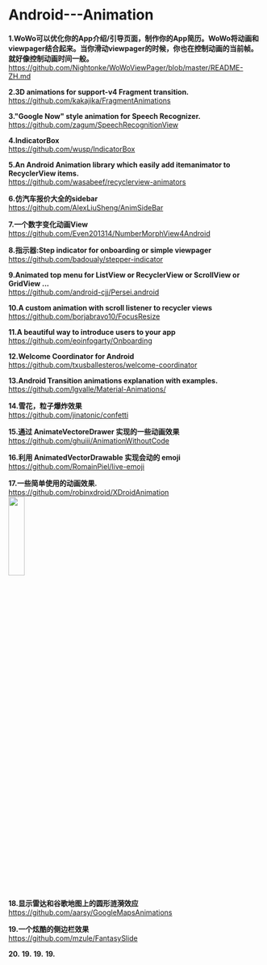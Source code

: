 # Android---Animation


**1.WoWo可以优化你的App介绍/引导页面，制作你的App简历。WoWo将动画和viewpager结合起来。当你滑动viewpager的时候，你也在控制动画的当前帧。就好像控制动画时间一般。**        
https://github.com/Nightonke/WoWoViewPager/blob/master/README-ZH.md             

**2.3D animations for support-v4 Fragment transition.**             
https://github.com/kakajika/FragmentAnimations              

**3."Google Now" style animation for Speech Recognizer.**              
https://github.com/zagum/SpeechRecognitionView               

**4.IndicatorBox**         
https://github.com/wusp/IndicatorBox          


**5.An Android Animation library which easily add itemanimator to RecyclerView items.**            
https://github.com/wasabeef/recyclerview-animators      


**6.仿汽车报价大全的sidebar**          
https://github.com/AlexLiuSheng/AnimSideBar


**7.一个数字变化动画View**           
https://github.com/Even201314/NumberMorphView4Android             


**8.指示器:Step indicator for onboarding or simple viewpager**     
https://github.com/badoualy/stepper-indicator     


**9.Animated top menu for ListView or RecyclerView or ScrollView or GridView ...**    
https://github.com/android-cjj/Persei.android    


**10.A custom animation with scroll listener to recycler views**            
https://github.com/borjabravo10/FocusResize     


**11.A beautiful way to introduce users to your app**             
https://github.com/eoinfogarty/Onboarding     


**12.Welcome Coordinator for Android**    
https://github.com/txusballesteros/welcome-coordinator         


**13.Android Transition animations explanation with examples.**               
https://github.com/lgvalle/Material-Animations/          


**14.雪花，粒子爆炸效果**     
https://github.com/jinatonic/confetti        


**15.通过 AnimateVectoreDrawer 实现的一些动画效果**          
https://github.com/ghuiii/AnimationWithoutCode           

**16.利用 AnimatedVectorDrawable 实现会动的 emoji**          
https://github.com/RomainPiel/live-emoji            

**17.一些简单使用的动画效果.**             
https://github.com/robinxdroid/XDroidAnimation             
<img src="./image/17-1.gif" width="25%" height="20%">    

**18.显示雷达和谷歌地图上的圆形涟漪效应**        
https://github.com/aarsy/GoogleMapsAnimations           

**19.一个炫酷的侧边栏效果**      
https://github.com/mzule/FantasySlide

**20.**
**19.**
**19.**
**19.**




















